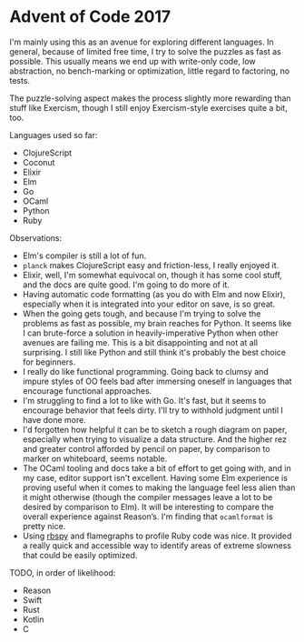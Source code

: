 # Advent of Code 2017

I'm mainly using this as an avenue for exploring different languages. In general,
because of limited free time, I try to solve the puzzles as fast as
possible. This usually means we end up with write-only code, low abstraction,
no bench-marking or optimization, little regard to factoring, no tests.

The puzzle-solving aspect makes the process slightly more rewarding than stuff like
Exercism, though I still enjoy Exercism-style exercises quite a bit, too.

Languages used so far:
* ClojureScript
* Coconut
* Elixir
* Elm
* Go
* OCaml
* Python
* Ruby

Observations:
* Elm's compiler is still a lot of fun.
* `planck` makes ClojureScript easy and friction-less, I really enjoyed it.
* Elixir, well, I'm somewhat equivocal on, though it has some cool stuff, and the docs are quite good. I'm going to do more of it.
* Having automatic code formatting (as you do with Elm and now Elixir), especially when it is integrated into your editor on save, is so great.
* When the going gets tough, and because I'm trying to solve the problems as fast as possible, my brain reaches for Python. It seems like I can brute-force a solution in heavily-imperative Python when other avenues are failing me. This is a bit disappointing and not at all surprising. I still like Python and still think it's probably the best choice for beginners.
* I really do like functional programming. Going back to clumsy and impure styles of OO feels bad after immersing oneself in languages that encourage functional approaches.
* I'm struggling to find a lot to like with Go. It's fast, but it seems to encourage behavior that feels dirty. I'll try to withhold judgment until I have done more.
* I'd forgotten how helpful it can be to sketch a rough diagram on paper, especially when trying to visualize a data structure. And the higher rez and greater control afforded by pencil on paper, by comparison to marker on whiteboard, seems notable.
* The OCaml tooling and docs take a bit of effort to get going with, and in my case, editor support isn't excellent. Having some Elm experience is proving useful when it comes to making the language feel less alien than it might otherwise (though the compiler messages leave a lot to be desired by comparison to Elm). It will be interesting to compare the overall experience against Reason&#8217;s. I'm finding that `ocamlformat` is pretty nice.
* Using [rbspy](https://rbspy.github.io/) and flamegraphs to profile Ruby code was nice. It provided a really quick and accessible way to identify areas of extreme slowness that could be easily optimized.

TODO, in order of likelihood:
* Reason
* Swift
* Rust
* Kotlin
* C
